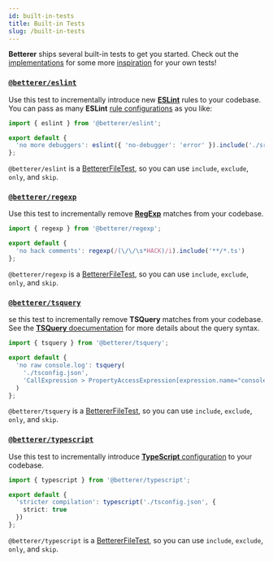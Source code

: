 ```yaml
---
id: built-in-tests
title: Built-in Tests
slug: /built-in-tests
---
```


**Betterer** ships several built-in tests to get you started. Check out the [implementations](https://github.com/phenomnomnominal/betterer/blob/master/packages/eslint/src/eslint.ts) for some more [inspiration](https://github.com/phenomnomnominal/betterer/blob/master/packages/typescript/src/typescript.ts) for your own tests!

### [`@betterer/eslint`](https://www.npmjs.com/package/@betterer/eslint)

Use this test to incrementally introduce new [**ESLint**](https://eslint.org/) rules to your codebase. You can pass as many **ESLint** [rule configurations](https://eslint.org/docs/rules/) as you like:

```typescript
import { eslint } from '@betterer/eslint';

export default {
  'no more debuggers': eslint({ 'no-debugger': 'error' }).include('./src/**/*.ts')
};
```

`@betterer/eslint` is a [BettererFileTest](./file-test), so you can use `include`, `exclude`, `only`, and `skip`.

### [`@betterer/regexp`](https://www.npmjs.com/package/@betterer/regexp)

Use this test to incrementally remove [**RegExp**](https://developer.mozilla.org/en-US/docs/Web/JavaScript/Reference/Global_Objects/RegExp) matches from your codebase.

```typescript
import { regexp } from '@betterer/regexp';

export default {
  'no hack comments': regexp(/(\/\/\s*HACK)/i).include('**/*.ts')
};
```

`@betterer/regexp` is a [BettererFileTest](./file-test), so you can use `include`, `exclude`, `only`, and `skip`.

### [`@betterer/tsquery`](https://www.npmjs.com/package/@betterer/tsquery)

se this test to incrementally remove **TSQuery** matches from your codebase. See the [**TSQuery** doecumentation](https://github.com/phenomnomnominal/tsquery) for more details about the query syntax.

```typescript
import { tsquery } from '@betterer/tsquery';

export default {
  'no raw console.log': tsquery(
    './tsconfig.json',
    'CallExpression > PropertyAccessExpression[expression.name="console"][name.name="log"]'
  )
};
```

`@betterer/tsquery` is a [BettererFileTest](./file-test), so you can use `include`, `exclude`, `only`, and `skip`.

### [`@betterer/typescript`](https://www.npmjs.com/package/@betterer/typescript)

Use this test to incrementally introduce [**TypeScript** configuration](https://www.typescriptlang.org/docs/handbook/compiler-options.html) to your codebase.

```typescript
import { typescript } from '@betterer/typescript';

export default {
  'stricter compilation': typescript('./tsconfig.json', {
    strict: true
  })
};
```

`@betterer/typescript` is a [BettererFileTest](./file-test), so you can use `include`, `exclude`, `only`, and `skip`.
